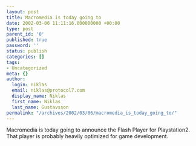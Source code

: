 ```yaml
---
layout: post
title: Macromedia is today going to
date: 2002-03-06 11:11:16.000000000 +00:00
type: post
parent_id: '0'
published: true
password: ''
status: publish
categories: []
tags:
- Uncategorized
meta: {}
author:
  login: niklas
  email: niklas@protocol7.com
  display_name: Niklas
  first_name: Niklas
  last_name: Gustavsson
permalink: "/archives/2002/03/06/macromedia_is_today_going_to/"
---
```

Macromedia is today going to announce the Flash Player for Playstation2. That player is probably heavily optimized for game development.


